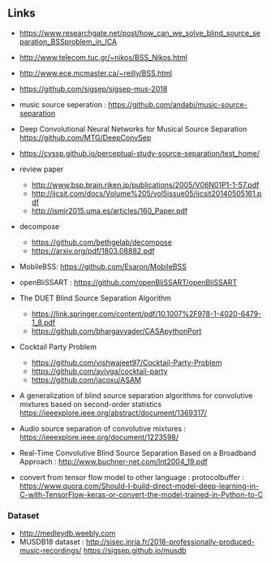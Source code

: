 
## Links 
* https://www.researchgate.net/post/how_can_we_solve_blind_source_separation_BSSproblem_in_ICA
* http://www.telecom.tuc.gr/~nikos/BSS_Nikos.html
* http://www.ece.mcmaster.ca/~reilly/BSS.html

* https://github.com/sigsep/sigsep-mus-2018

* music source seperation : https://github.com/andabi/music-source-separation
* Deep Convolutional Neural Networks for Musical Source Separation https://github.com/MTG/DeepConvSep

* https://cvssp.github.io/perceptual-study-source-separation/test_home/
* review paper 
   * http://www.bsp.brain.riken.jp/publications/2005/V06N01P1-1-57.pdf
   * http://ijcsit.com/docs/Volume%205/vol5issue05/ijcsit20140505161.pdf
   * http://ismir2015.uma.es/articles/160_Paper.pdf

* decompose
   * https://github.com/bethgelab/decompose
   * https://arxiv.org/pdf/1803.08882.pdf
* MobileBSS: https://github.com/Esaron/MobileBSS

* openBliSSART : https://github.com/openBliSSART/openBliSSART

* The DUET Blind Source Separation Algorithm
   * https://link.springer.com/content/pdf/10.1007%2F978-1-4020-6479-1_8.pdf
   * https://github.com/bhargavvader/CASApythonPort

* Cocktail Party Problem 
   * https://github.com/vishwajeet97/Cocktail-Party-Problem
   * https://github.com/avivga/cocktail-party
   * https://github.com/jacoxu/ASAM
   
* A generalization of blind source separation algorithms for convolutive mixtures based on second-order statistics https://ieeexplore.ieee.org/abstract/document/1369317/

* Audio source separation of convolutive mixtures : https://ieeexplore.ieee.org/document/1223598/
* Real-Time Convolutive Blind Source Separation Based on a Broadband Approach : http://www.buchner-net.com/lnt2004_19.pdf


* convert from tensor flow model to other language : protocolbuffer : https://www.quora.com/Should-I-build-direct-model-deep-learning-in-C-with-TensorFlow-keras-or-convert-the-model-trained-in-Python-to-C

### Dataset
* http://medleydb.weebly.com
* MUSDB18 dataset : http://sisec.inria.fr/2018-professionally-produced-music-recordings/ https://sigsep.github.io/musdb

